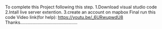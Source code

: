 To  complete this Project following this step.
1.Download visual studio code
2.Intall live server extention.
3.create an account on mapbox
Final run this code
Video link(for help): https://youtu.be/_6URwupwdU8
Thanks..............................................
